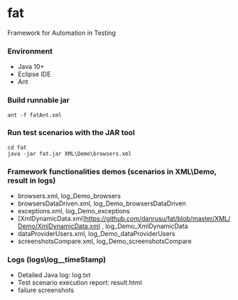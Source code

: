 # fat
Framework for Automation in Testing


### Environment
 - Java 10+
 - Eclipse IDE
 - Ant
 

### Build runnable jar
```
ant -f fatAnt.xml
```


### Run test scenarios with the JAR tool
```
cd fat
java -jar fat.jar XML\Demo\browsers.xml
```


### Framework functionalities demos (scenarios in XML\Demo\, result in logs\)
 - browsers.xml, log_Demo_browsers
 - browsersDataDriven.xml, log_Demo_browsersDataDriven
 - exceptions.xml, log_Demo_exceptions
 - [XmlDynamicData.xml]https://github.com/danrusu/fat/blob/master/XML/Demo/XmlDynamicData.xml , log_Demo_XmlDynamicData
 - dataProviderUsers.xml, log_Demo_dataProviderUsers
 - screenshotsCompare.xml, log_Demo_screenshotsCompare
 


### Logs (logs\log__timeStamp)
 - Detailed Java log: log.txt
 - Test scenario execution report: result.html
 - failure screenshots
